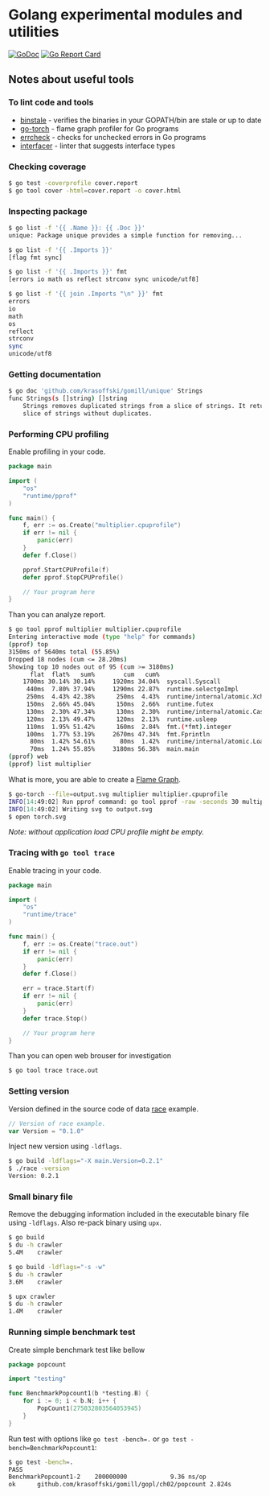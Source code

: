 # Golang experimental modules and utilities 

[![GoDoc](https://godoc.org/github.com/krasoffski/gomill?status.svg)](https://godoc.org/github.com/krasoffski/gomill)
[![Go Report Card](https://goreportcard.com/badge/github.com/krasoffski/gomill)](https://goreportcard.com/report/github.com/krasoffski/gomill)

## Notes about useful tools

### To lint code and tools
 * [binstale] - verifies the binaries in your GOPATH/bin are stale or up to date
 * [go-torch] - flame graph profiler for Go programs
 * [errcheck] - checks for unchecked errors in Go programs
 * [interfacer] - linter that suggests interface types

### Checking coverage
```sh
$ go test -coverprofile cover.report
$ go tool cover -html=cover.report -o cover.html
```

### Inspecting package
```sh
$ go list -f '{{ .Name }}: {{ .Doc }}'
unique: Package unique provides a simple function for removing...
```
```sh
$ go list -f '{{ .Imports }}'
[flag fmt sync]
```
```sh
$ go list -f '{{ .Imports }}' fmt
[errors io math os reflect strconv sync unicode/utf8]
```
```sh
$ go list -f '{{ join .Imports "\n" }}' fmt
errors
io
math
os
reflect
strconv
sync
unicode/utf8
```

### Getting documentation
```sh
$ go doc 'github.com/krasoffski/gomill/unique' Strings
func Strings(s []string) []string
    Strings removes duplicated strings from a slice of strings. It returns a new
    slice of strings without duplicates.
```

### Performing CPU profiling
Enable profiling in your code.

```go
package main

import (
	"os"
	"runtime/pprof"
)

func main() {
	f, err := os.Create("multiplier.cpuprofile")
	if err != nil {
		panic(err)
	}
	defer f.Close()

	pprof.StartCPUProfile(f)
	defer pprof.StopCPUProfile()

	// Your program here
}
```
Than you can analyze report.
```sh
$ go tool pprof multiplier multiplier.cpuprofile
Entering interactive mode (type "help" for commands)
(pprof) top
3150ms of 5640ms total (55.85%)
Dropped 18 nodes (cum <= 28.20ms)
Showing top 10 nodes out of 95 (cum >= 3180ms)
      flat  flat%   sum%        cum   cum%
    1700ms 30.14% 30.14%     1920ms 34.04%  syscall.Syscall
     440ms  7.80% 37.94%     1290ms 22.87%  runtime.selectgoImpl
     250ms  4.43% 42.38%      250ms  4.43%  runtime/internal/atomic.Xchg
     150ms  2.66% 45.04%      150ms  2.66%  runtime.futex
     130ms  2.30% 47.34%      130ms  2.30%  runtime/internal/atomic.Cas
     120ms  2.13% 49.47%      120ms  2.13%  runtime.usleep
     110ms  1.95% 51.42%      160ms  2.84%  fmt.(*fmt).integer
     100ms  1.77% 53.19%     2670ms 47.34%  fmt.Fprintln
      80ms  1.42% 54.61%       80ms  1.42%  runtime/internal/atomic.Load
      70ms  1.24% 55.85%     3180ms 56.38%  main.main
(pprof) web
(pprof) list multiplier
```
What is more, you are able to create a [Flame Graph].
```sh
$ go-torch --file=output.svg multiplier multiplier.cpuprofile
INFO[14:49:02] Run pprof command: go tool pprof -raw -seconds 30 multiplier multiplier.cpuprofile
INFO[14:49:02] Writing svg to output.svg
$ open torch.svg
```
_Note: without application load CPU profile might be empty._

### Tracing with `go tool trace`
Enable tracing in your code.

```go
package main

import (
	"os"
	"runtime/trace"
)

func main() {
	f, err := os.Create("trace.out")
	if err != nil {
		panic(err)
	}
	defer f.Close()

	err = trace.Start(f)
	if err != nil {
		panic(err)
	}
	defer trace.Stop()

	// Your program here
}
```
Than you can open web brouser for investigation
```sh
$ go tool trace trace.out
```

### Setting version
Version defined in the source code of data [race] example.
```go
// Version of race example.
var Version = "0.1.0"
```
Inject new version using `-ldflags`.
```sh
$ go build -ldflags="-X main.Version=0.2.1"
$ ./race -version
Version: 0.2.1
```

### Small binary file
Remove the debugging information included in the executable
binary file using `-ldflags`. Also re-pack binary using `upx`.

```sh
$ go build
$ du -h crawler
5.4M	crawler
```
```sh
$ go build -ldflags="-s -w"
$ du -h crawler
3.6M	crawler
```
```sh
$ upx crawler
$ du -h crawler
1.4M	crawler
```

### Running simple benchmark test
Create simple benchmark test like bellow
```go
package popcount

import "testing"

func BenchmarkPopcount1(b *testing.B) {
	for i := 0; i < b.N; i++ {
		PopCount1(275032803564053945)
	}
}
```
Run test with options like `go test -bench=.` or `go test -bench=BenchmarkPopcount1`:
```sh
$ go test -bench=.
PASS
BenchmarkPopcount1-2	200000000	         9.36 ns/op
ok  	github.com/krasoffski/gomill/gopl/ch02/popcount	2.824s
```


[binstale]: https://github.com/shurcooL/binstale
[go-torch]: https://github.com/uber/go-torch
[errcheck]: https://github.com/kisielk/errcheck
[interfacer]: https://github.com/mvdan/interfacer/
[Flame Graph]: https://github.com/brendangregg/FlameGraph

[race]: https://godoc.org/github.com/krasoffski/gomill/race
